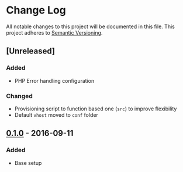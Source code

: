# Change Log
All notable changes to this project will be documented in this file.
This project adheres to [Semantic Versioning](http://semver.org/).

## [Unreleased]
### Added
- PHP Error handling configuration

### Changed
- Provisioning script to function based one (`src`) to improve flexibility
- Default `vhost` moved to `conf` folder

## [0.1.0] - 2016-09-11
### Added
- Base setup

[0.1.0]: https://github.com/wpraktyce/server/releases/tag/1.0.0
